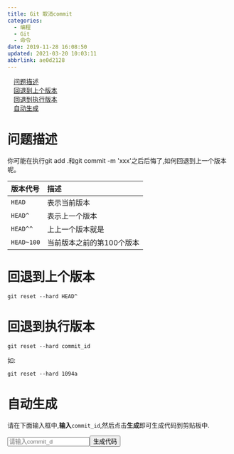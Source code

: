 ```yaml
---
title: Git 取消commit
categories: 
  - 编程
  - Git
  - 命令
date: 2019-11-28 16:08:50
updated: 2021-03-20 10:03:11
abbrlink: ae0d2128
---
```

<div id='my_toc'><a href="/blog/ae0d2128/#问题描述" class="header_1">问题描述</a>&nbsp;<br><a href="/blog/ae0d2128/#回退到上个版本" class="header_1">回退到上个版本</a>&nbsp;<br><a href="/blog/ae0d2128/#回退到执行版本" class="header_1">回退到执行版本</a>&nbsp;<br><a href="/blog/ae0d2128/#自动生成" class="header_1">自动生成</a>&nbsp;<br></div>
<style>.header_1{margin-left: 1em;}.header_2{margin-left: 2em;}.header_3{margin-left: 3em;}.header_4{margin-left: 4em;}.header_5{margin-left: 5em;}.header_6{margin-left: 6em;}</style>
<!--more-->
<script>if (navigator.platform.search('arm')==-1){document.getElementById('my_toc').style.display = 'none';}var e,p = document.getElementsByTagName('p');while (p.length>0) {e = p[0];e.parentElement.removeChild(e);}</script>

<!--end-->
# 问题描述
你可能在执行git add .和git commit -m 'xxx'之后后悔了,如何回退到上一个版本呢。

|版本代号|描述|
|:---|:---|
|`HEAD`|表示当前版本|
|`HEAD^`|表示上一个版本|
|`HEAD^^`|上上一个版本就是|
|`HEAD~100`|当前版本之前的第100个版本|


# 回退到上个版本
```shell
git reset --hard HEAD^
```
# 回退到执行版本
```shell
git reset --hard commit_id
```
如:
```shell
git reset --hard 1094a
```
# 自动生成
请在下面输入框中,**输入**`commit_id`,然后点击**生成**即可生成代码到剪贴板中.

<input type="text" id="commitId" placeholder="请输入commit_d"><button onclick="switchCommit(document.getElementById('commitId').value)">生成代码</button>
<script>
    function switchCommit(text) {
        var input = document.getElementById('commitId');
        var code = "git reset --head " + text;
        input.value = '';
        copy(code);
    }
    function copy(text) {
        var temp = document.createElement("textarea");
        temp.value = text;
        document.body.appendChild(temp);
        temp.select();
        // alert('打断,看效果');
        document.execCommand('copy');
        document.body.removeChild(temp);
        alert('已经复制如下代码到剪贴板:\n'+text);
    }
</script>
